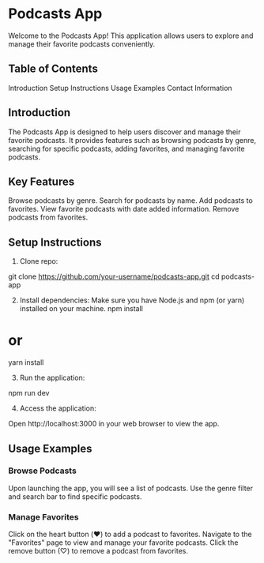 # Podcasts App

 Welcome to the Podcasts App! This application allows users to explore and manage their favorite podcasts conveniently.

## Table of Contents
Introduction
Setup Instructions
Usage Examples
Contact Information

## Introduction

The Podcasts App is designed to help users discover and manage their favorite podcasts. It provides features such as browsing podcasts by genre, searching for specific podcasts, adding favorites, and managing favorite podcasts.

## Key Features

Browse podcasts by genre.
Search for podcasts by name.
Add podcasts to favorites.
View favorite podcasts with date added information.
Remove podcasts from favorites.

## Setup Instructions

1. Clone repo:

git clone https://github.com/your-username/podcasts-app.git
cd podcasts-app

2. Install dependencies:
Make sure you have Node.js and npm (or yarn) installed on your machine.
npm install
# or
yarn install

3. Run the application:

npm run dev

4. Access the application:

Open http://localhost:3000 in your web browser to view the app.

## Usage Examples

### Browse Podcasts

Upon launching the app, you will see a list of podcasts.
Use the genre filter and search bar to find specific podcasts.

### Manage Favorites

Click on the heart button (❤️) to add a podcast to favorites.
Navigate to the "Favorites" page to view and manage your favorite podcasts.
Click the remove button (&#x2661;) to remove a podcast from favorites.
